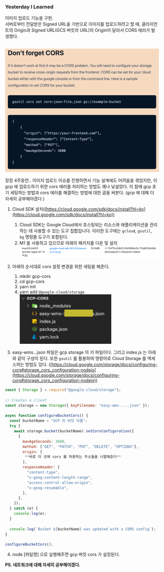 ### Yesterday I Learned

이미지 업로드 기능을 구현.  
서버로부터 전달받은 Signed URL을 기반으로 이미지를 업로드하려고 할 때, 클라이언트의 Origin과 Signed URL(GCS 버킷의 URL)의 Origin이 달라서 CORS 에러가 발생했다.

&nbsp;<img src='./image/1.png' width="600px">

장장 4주동안.. 이미지 업로드 이슈를 진행하면서 기능 설계에도 어려움을 겪었지만, 이 gcp 에 업로드하기 위한 cors 에러를 처리하는 방법도 꽤나 낯설었다. 이 참에 gcp 초기 세팅하는 방법과 cors 에러를 해결하는 방법에 대한 글을 써본다. (gcp 에 대해 더 자세히 공부해야겠다.)

1. Cloud SDK 설치([https://cloud.google.com/sdk/docs/install?hl=ko](https://cloud.google.com/sdk/docs/install?hl=ko))

   1. Cloud SDK는 Google Cloud에서 호스팅되는 리소스와 애플리케이션을 관리하는 데 사용할 수 있는 도구 집합입니다. 이러한 도구에는 `gcloud`, `gsutil`, `bg` 명령줄 도구가 포함된다.
   1. M1 을 사용하고 있으므로 아래의 패키지를 다운 및 설치
      <img src='./image/2.png' width="600px">

1. 아래의 순서대로 cors 설정 변경을 위한 세팅을 해준다.

   1. mkdir gcp-cors
   2. cd gcp-cors
   3. yarn init
   4. yarn add `@google-cloud/storage`
      &nbsp;<img src='./image/3.png' width="300px">

1. easy-wms...json 파일은 gcp storage 의 키 파일이다. 그리고 index.js 는 아래와 같이 구성이 된다. 또한 `gsutil` 를 활용하여 명령어로 Cloud Storage 를 엑세스하는 방법도 있다.
   ([https://cloud.google.com/storage/docs/configuring-cors#storage_cors_configuration-nodejs](https://cloud.google.com/storage/docs/configuring-cors#storage_cors_configuration-nodejs))

```js
const { Storage } = require("@google-cloud/storage");

// Creates a client
const storage = new Storage({ keyFilename: "easy-wms-....json" });

async function configureBucketCors() {
  const bucketName = "GCP 의 버킷 이름";
  try {
    await storage.bucket(bucketName).setCorsConfiguration([
      {
        maxAgeSeconds: 3600,
        method: ["GET", "PATCH", "PUT", "DELETE", "OPTIONS"],
        origin: [
         **바로 이 곳에 cors 를 허용하는 주소들을 나열해준다**
        ],
        responseHeader: [
          "content-type",
          "x-goog-content-length-range",
          "access-control-allow-origin",
          "x-goog-resumable",
        ],
      },
    ]);
  } catch (e) {
    console.log(e);
  }

  console.log(`Bucket ${bucketName} was updated with a CORS config`);
}

configureBucketCors();
```

4. node [파일명] 으로 실행해주면 gcp 버킷 cors 가 설정된다.

**PS. 네트워크에 대해 자세히 공부해야겠다.**
